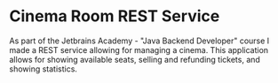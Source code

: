 # Cinema Room REST Service

As part of the Jetbrains Academy - "Java Backend Developer" course I made a REST service allowing for managing a cinema. This application allows for showing available seats, selling and refunding tickets, and showing statistics.



